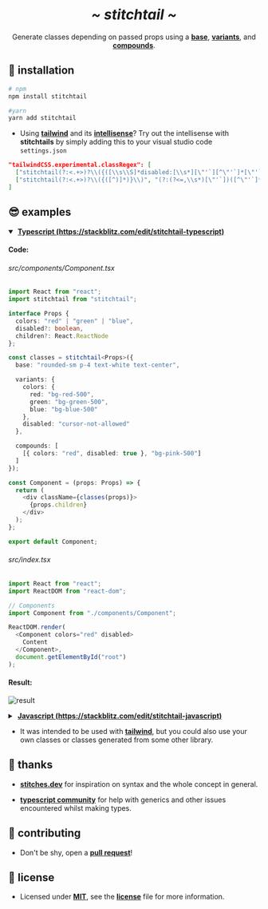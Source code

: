 <h1 align="center">
  <i>~ stitchtail ~</i>
</h1>

<p align="center">
  Generate classes depending on passed props using a <strong><u>base</u></strong>, <strong><u>variants</u></strong>, and <strong><u>compounds</u></strong>.
</p>

## 🧐 installation

```bash
# npm
npm install stitchtail

#yarn
yarn add stitchtail
```

- Using **[tailwind](https://tailwindcss.com/)** and its **[intellisense](https://marketplace.visualstudio.com/items?itemName=bradlc.vscode-tailwindcss)**? Try out the intellisense with **stitchtails** by simply adding this to your visual studio code `settings.json`

```json
"tailwindCSS.experimental.classRegex": [
  ["stitchtail(?:<.+>)?\\({([\\s\\S]*disabled:[\\s*][\"'`][^\"'`]*[\"'`])", "[\"'`]([^\"'`]*)[\"'`]"],
  ["stitchtail(?:<.+>)?\\({([^)]*)}\\)", "(?:(?<=,\\s*)[\"'`])([^\"'`]*)[\"'`]"]
]
```

## 😎 examples

<!-- Typescript Example -->
<details open>
  <summary>
    &nbsp;<a href="https://stackblitz.com/edit/stitchtail-typescript"><strong>Typescript (https://stackblitz.com/edit/stitchtail-typescript)</strong></a>
  </summary>
  <p>

  #### Code:
  ###### src/components/Component.tsx
  ```ts
  import React from "react";
  import stitchtail from "stitchtail";

  interface Props {
    colors: "red" | "green" | "blue",
    disabled?: boolean,
    children?: React.ReactNode
  };

  const classes = stitchtail<Props>({
    base: "rounded-sm p-4 text-white text-center",

    variants: {
      colors: {
        red: "bg-red-500",
        green: "bg-green-500",
        blue: "bg-blue-500"
      },
      disabled: "cursor-not-allowed"
    },

    compounds: [
      [{ colors: "red", disabled: true }, "bg-pink-500"]
    ]
  });

  const Component = (props: Props) => {
    return (
      <div className={classes(props)}>
        {props.children}
      </div>
    );
  };

  export default Component;
  ```
  ###### src/index.tsx
  ```ts
  import React from "react";
  import ReactDOM from "react-dom";

  // Components
  import Component from "./components/Component";

  ReactDOM.render(
    <Component colors="red" disabled>
      Content
    </Component>,
    document.getElementById("root")
  );
  ```
  #### Result:
  ![result](https://i.imgur.com/pNMfDCh.png)

  </p>
</details>

<!-- Javascript Example -->
<details>
  <summary>
    &nbsp;<a href="https://stackblitz.com/edit/stitchtail-javascript"><strong>Javascript (https://stackblitz.com/edit/stitchtail-javascript)</strong></a>
  </summary>
  <p>

  #### Code:
  ###### src/components/Component.js
  ```js
  import React from "react";
  import stitchtail from "stitchtail";

  const classes = stitchtail({
    base: "rounded-sm p-4 text-white text-center",

    variants: {
      colors: {
        red: "bg-red-500",
        green: "bg-green-500",
        blue: "bg-blue-500"
      },
      disabled: "cursor-not-allowed"
    },

    compounds: [
      [{ colors: "blue", disabled: true }, "bg-purple-500"]
    ]
  });

  const Component = (props) => {
    const { children, ...rest } = props;

    return (
      <div className={classes(rest)}>
        {props.children}
      </div>
    );
  };

  export default Component;
  ```
  ###### src/index.js
  ```js
  import React from "react";
  import ReactDOM from "react-dom";

  // Components
  import Component from "./components/Component";

  ReactDOM.render(
    <Component colors="blue" disabled>
      Content
    </Component>,
    document.getElementById("root")
  );
  ```
  #### Result:
  ![result](https://i.imgur.com/nLbokKV.png)

  </p>
</details>

- It was intended to be used with **[tailwind](https://tailwindcss.com/)**, but you could also use your own classes or classes generated from some other library.

## 🥳 thanks

-  **[stitches.dev](https://stitches.dev/)** for inspiration on syntax and the whole concept in general.

-  **[typescript community](https://discord.gg/JGQXaC2PSu)** for help with generics and other issues encountered whilst making types.

## 🤔 contributing

- Don't be shy, open a **[pull request](https://github.com/coloredwax/stitchtail/pulls)**!

## 🥸 license

- Licensed under **[MIT](https://tldrlegal.com/license/mit-license)**, see the **[license](https://github.com/coloredwax/stitchtail/blob/main/LICENSE)** file for more information.
